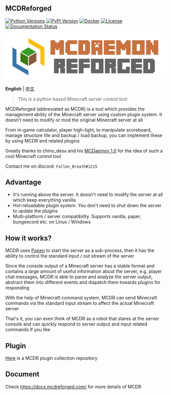MCDReforged
--------

[![Python Versions](https://img.shields.io/pypi/pyversions/mcdreforged.svg)](https://pypi.org/project/mcdreforged)
[![PyPI Version](https://img.shields.io/pypi/v/mcdreforged.svg)](https://pypi.org/project/mcdreforged)
[![Docker](https://img.shields.io/docker/v/mcdreforged/mcdreforged/latest?label=docker)](https://hub.docker.com/r/mcdreforged/mcdreforged)
[![License](https://img.shields.io/github/license/MCDReforged/MCDReforged.svg)](https://github.com/MCDReforged/MCDReforged/blob/master/LICENSE)
[![Documentation Status](https://readthedocs.org/projects/mcdreforged/badge/)](https://docs.mcdreforged.com/)

![MCDR-banner](https://raw.githubusercontent.com/MCDReforged/MCDReforged/master/logo/images/logo_long.png)

**English** | [中文](https://github.com/MCDReforged/MCDReforged/blob/master/README_cn.md)

> This is a python based Minecraft server control tool

MCDReforged (abbreviated as MCDR) is a tool which provides the management ability of the Minecraft server using custom plugin system. It doesn't need to modify or mod the original Minecraft server at all

From in-game calculator, player high-light, to manipulate scoreboard, manage structure file and backup / load backup, you can implement these by using MCDR and related plugins

Greatly thanks to chino_desu and his [MCDaemon 1.0](https://github.com/kafuuchino-desu/MCDaemon) for the idea of such a cool Minecraft control tool

Contact me on discord: `Fallen_Breath#1215`

## Advantage

- It's running above the server. It doesn't need to modify the server at all which keep everything vanilla
- Hot-reloadable plugin system. You don't need to shut down the server to update the plugins
- Multi-platform / server compatibility. Supports vanilla, paper, bungeecord etc. on Linux / Windows

## How it works?

MCDR uses [Popen](https://docs.python.org/3/library/subprocess.html#subprocess.Popen) to start the server as a sub-process, 
then it has the ability to control the standard input / out stream of the server

Since the console output of a Minecraft server has a stable format and contains a large amount of useful information about the server, 
e.g. player chat messages, MCDR is able to parse and analyze the server output, abstract them into different events and dispatch them towards plugins for responding

With the help of Minecraft command system, MCDR can send Minecraft commands via the standard input stream to affect the actual Minecraft server

That's it, you can even think of MCDR as a robot that stares at the server console and can quickly respond to server output and input related commands if you like 

## Plugin

[Here](https://github.com/MCDReforged/PluginCatalogue) is a MCDR plugin collection repository

## Document

Check https://docs.mcdreforged.com/ for more details of MCDR
